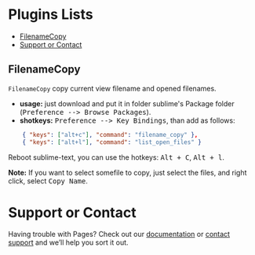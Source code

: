 # Plugins Lists

- [FilenameCopy](#filenamecopy)
- [Support or Contact](#support-or-contact)



## FilenameCopy

`FilenameCopy` copy current view filename and opened filenames.

- **usage:** just download and put it in folder sublime's Package folder (<kbd>Preference --> Browse Packages</kbd>).
- **shotkeys:** <kbd>Preference --> Key Bindings</kbd>, than add as follows:

```json
	{ "keys": ["alt+c"], "command": "filename_copy" },
	{ "keys": ["alt+l"], "command": "list_open_files" }
```
  Reboot sublime-text, you can use the hotkeys: <kbd>Alt + C</kbd>, <kbd>Alt + l</kbd>.

**Note:** If you want to select somefile to copy, just select the files, and right click, select <kbd>Copy Name</kbd>.




# Support or Contact

Having trouble with Pages? Check out our [documentation](https://help.github.com/categories/github-pages-basics/) or [contact support](https://github.com/contact) and we’ll help you sort it out.
